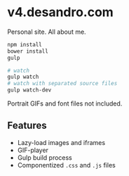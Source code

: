 # v4.desandro.com

Personal site. All about me.

``` bash
npm install
bower install
gulp
```

``` bash
# watch
gulp watch
# watch with separated source files
gulp watch-dev
```

Portrait GIFs and font files not included.

## Features

+ Lazy-load images and iframes
+ GIF-player
+ Gulp build process
+ Componentized `.css` and `.js` files
